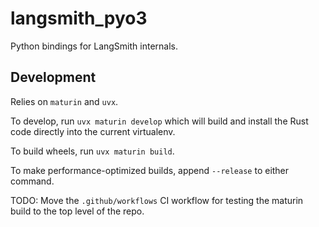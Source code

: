 # langsmith_pyo3

Python bindings for LangSmith internals.

## Development

Relies on `maturin` and `uvx`.

To develop, run `uvx maturin develop` which will build and install the Rust code directly into the current virtualenv.

To build wheels, run `uvx maturin build`.

To make performance-optimized builds, append `--release` to either command.

TODO: Move the `.github/workflows` CI workflow for testing the maturin build to the top level of the repo.
